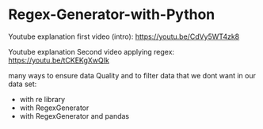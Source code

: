 # Regex-Generator-with-Python

Youtube explanation first video (intro): https://youtu.be/CdVy5WT4zk8

Youtube explanation Second video applying regex: https://youtu.be/tCKEKgXwQIk

many ways to ensure data Quality and to filter data that we dont want in our data set:
 - with re library
 - with RegexGenerator
 - with RegexGenerator and pandas
